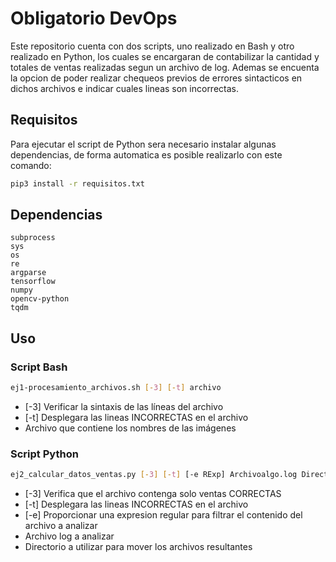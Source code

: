 # Obligatorio DevOps

Este repositorio cuenta con dos scripts, uno realizado en Bash y otro realizado en Python, los cuales se encargaran de contabilizar la cantidad y totales de ventas realizadas segun un archivo de log.
Ademas se encuenta la opcion de poder realizar chequeos previos de errores sintacticos en dichos archivos e indicar cuales lineas son incorrectas.

## Requisitos

Para ejecutar el script de Python sera necesario instalar algunas dependencias, de forma automatica es posible realizarlo con este comando:

```bash
pip3 install -r requisitos.txt
```

## Dependencias

    subprocess
    sys
    os
    re
    argparse
    tensorflow
    numpy
    opencv-python
    tqdm

## Uso

### Script Bash

```bash
ej1-procesamiento_archivos.sh [-3] [-t] archivo
```

- [-3]    Verificar la sintaxis de las líneas del archivo
- [-t]    Desplegara las lineas INCORRECTAS en el archivo
- <archivo>   Archivo que contiene los nombres de las imágenes

### Script Python

```bash
ej2_calcular_datos_ventas.py [-3] [-t] [-e RExp] Archivoalgo.log DirectorioDestino
```
- [-3]    Verifica que el archivo contenga solo ventas CORRECTAS
- [-t]    Desplegara las lineas INCORRECTAS en el archivo
- [-e]    <RExp>   Proporcionar una expresion regular para filtrar el contenido del archivo a analizar
- <archivo>    Archivo log a analizar
- <directorio>   Directorio a utilizar para mover los archivos resultantes
